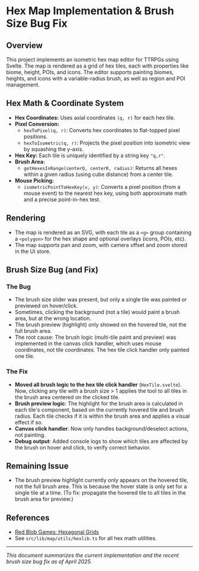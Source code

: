 # Hex Map Implementation & Brush Size Bug Fix

## Overview
This project implements an isometric hex map editor for TTRPGs using Svelte. The map is rendered as a grid of hex tiles, each with properties like biome, height, POIs, and icons. The editor supports painting biomes, heights, and icons with a variable-radius brush, as well as region and POI management.

## Hex Math & Coordinate System
- **Hex Coordinates:** Uses axial coordinates `(q, r)` for each hex tile.
- **Pixel Conversion:**
  - `hexToPixel(q, r)`: Converts hex coordinates to flat-topped pixel positions.
  - `hexToIsometric(q, r)`: Projects the pixel position into isometric view by squashing the y-axis.
- **Hex Key:** Each tile is uniquely identified by a string key `"q,r"`.
- **Brush Area:**
  - `getHexesInRange(centerQ, centerR, radius)`: Returns all hexes within a given radius (using cube distance) from a center tile.
- **Mouse Picking:**
  - `isometricPointToHexKey(x, y)`: Converts a pixel position (from a mouse event) to the nearest hex key, using both approximate math and a precise point-in-hex test.

## Rendering
- The map is rendered as an SVG, with each tile as a `<g>` group containing a `<polygon>` for the hex shape and optional overlays (icons, POIs, etc).
- The map supports pan and zoom, with camera offset and zoom stored in the UI store.

## Brush Size Bug (and Fix)
### The Bug
- The brush size slider was present, but only a single tile was painted or previewed on hover/click.
- Sometimes, clicking the background (not a tile) would paint a brush area, but at the wrong location.
- The brush preview (highlight) only showed on the hovered tile, not the full brush area.
- The root cause: The brush logic (multi-tile paint and preview) was implemented in the canvas click handler, which uses mouse coordinates, not tile coordinates. The hex tile click handler only painted one tile.

### The Fix
- **Moved all brush logic to the hex tile click handler** (`HexTile.svelte`). Now, clicking any tile with a brush size > 1 applies the tool to all tiles in the brush area centered on the clicked tile.
- **Brush preview logic**: The highlight for the brush area is calculated in each tile's component, based on the currently hovered tile and brush radius. Each tile checks if it is within the brush area and applies a visual effect if so.
- **Canvas click handler**: Now only handles background/deselect actions, not painting.
- **Debug output**: Added console logs to show which tiles are affected by the brush on hover and click, to verify correct behavior.

## Remaining Issue
- The brush preview highlight currently only appears on the hovered tile, not the full brush area. This is because the hover state is only set for a single tile at a time. (To fix: propagate the hovered tile to all tiles in the brush area for preview.)

## References
- [Red Blob Games: Hexagonal Grids](https://www.redblobgames.com/grids/hexagons/)
- See `src/lib/map/utils/hexlib.ts` for all hex math utilities.

---
*This document summarizes the current implementation and the recent brush size bug fix as of April 2025.*
